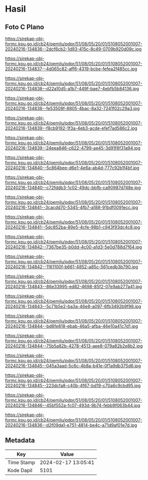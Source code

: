 # Hasil

## Foto C Plano

https://sirekap-obj-formc.kpu.go.id/cb24/pemilu/pdpr/51/08/05/20/01/5108052001007-20240216-134836--2dcf6cb2-1d93-415c-8c49-0709b920d09c.jpg

https://sirekap-obj-formc.kpu.go.id/cb24/pemilu/pdpr/51/08/05/20/01/5108052001007-20240216-134837--4d065c82-aff6-4319-bcbe-fefea2f485cc.jpg

https://sirekap-obj-formc.kpu.go.id/cb24/pemilu/pdpr/51/08/05/20/01/5108052001007-20240216-134838--d22a10d5-a1b7-449f-bae7-4ebfb5b84136.jpg

https://sirekap-obj-formc.kpu.go.id/cb24/pemilu/pdpr/51/08/05/20/01/5108052001007-20240216-134838--fe53508f-8805-4bac-8a32-7241f02c29a3.jpg

https://sirekap-obj-formc.kpu.go.id/cb24/pemilu/pdpr/51/08/05/20/01/5108052001007-20240216-134839--f8cb9192-1f3a-4eb3-acde-efef7ad586c2.jpg

https://sirekap-obj-formc.kpu.go.id/cb24/pemilu/pdpr/51/08/05/20/01/5108052001007-20240216-134839--24eea846-c622-4799-ae45-3d91f8f31a94.jpg

https://sirekap-obj-formc.kpu.go.id/cb24/pemilu/pdpr/51/08/05/20/01/5108052001007-20240216-134840--5c864bee-d6e1-4e6a-ab4d-777c92b1f4bf.jpg

https://sirekap-obj-formc.kpu.go.id/cb24/pemilu/pdpr/51/08/05/20/01/5108052001007-20240216-134840--c72fddb3-1c02-49dc-bbfb-ca90987d748e.jpg

https://sirekap-obj-formc.kpu.go.id/cb24/pemilu/pdpr/51/08/05/20/01/5108052001007-20240216-134841--3cacdd70-5345-4fb7-a188-91bdf0091ecc.jpg

https://sirekap-obj-formc.kpu.go.id/cb24/pemilu/pdpr/51/08/05/20/01/5108052001007-20240216-134841--5dc852ba-89e5-4cfe-98b1-c943f93dc4c8.jpg

https://sirekap-obj-formc.kpu.go.id/cb24/pemilu/pdpr/51/08/05/20/01/5108052001007-20240216-134842--7367be35-b0dd-4c00-a1d3-5e0d788d7f64.jpg

https://sirekap-obj-formc.kpu.go.id/cb24/pemilu/pdpr/51/08/05/20/01/5108052001007-20240216-134842--1161100f-b661-4852-a85c-561cedb3b790.jpg

https://sirekap-obj-formc.kpu.go.id/cb24/pemilu/pdpr/51/08/05/20/01/5108052001007-20240216-134843--86e33995-ed82-4698-85f2-07e9ab277a41.jpg

https://sirekap-obj-formc.kpu.go.id/cb24/pemilu/pdpr/51/08/05/20/01/5108052001007-20240216-134843--5c71b5e2-ba3a-46e8-a097-6fb3492b9f98.jpg

https://sirekap-obj-formc.kpu.go.id/cb24/pemilu/pdpr/51/08/05/20/01/5108052001007-20240216-134844--bd6fe818-ebab-46a5-afba-46e10a41c7d1.jpg

https://sirekap-obj-formc.kpu.go.id/cb24/pemilu/pdpr/51/08/05/20/01/5108052001007-20240216-134844--75b5a82b-4278-4513-aee8-079a82b2e8b2.jpg

https://sirekap-obj-formc.kpu.go.id/cb24/pemilu/pdpr/51/08/05/20/01/5108052001007-20240216-134845--045a3aad-5c6c-4b8a-b41e-0f1a9db375d6.jpg

https://sirekap-obj-formc.kpu.go.id/cb24/pemilu/pdpr/51/08/05/20/01/5108052001007-20240216-134845--223dcfa8-c40b-4f67-bd19-c70a6c9cbd95.jpg

https://sirekap-obj-formc.kpu.go.id/cb24/pemilu/pdpr/51/08/05/20/01/5108052001007-20240216-134846--45bf552a-fc07-493d-9b74-febb9f063b44.jpg

https://sirekap-obj-formc.kpu.go.id/cb24/pemilu/pdpr/51/08/05/20/01/5108052001007-20240216-134836--d2f09da1-e751-4814-be4c-a71d9af01e7d.jpg


## Metadata

| Key        | Value               |
| ---------- | ------------------- |
| Time Stamp | 2024-02-17 13:05:41 |
| Kode Dapil | 5101                |



